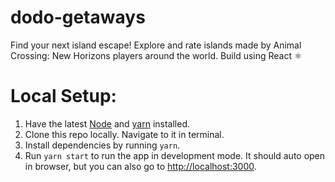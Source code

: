 # dodo-getaways

Find your next island escape! Explore and rate islands made by Animal Crossing: New Horizons players around the world. Build using React ⚛️

# Local Setup:

1. Have the latest [Node](https://nodejs.org/en/) and [yarn](https://classic.yarnpkg.com/en/docs/install#mac-stable) installed.
2. Clone this repo locally. Navigate to it in terminal.
3. Install dependencies by running `yarn`.
4. Run `yarn start` to run the app in development mode. It should auto open in browser, but you can also go to [http://localhost:3000](http://localhost:3000).
